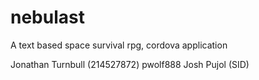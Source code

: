# nebulast
A text based space survival rpg, cordova application

Jonathan Turnbull (214527872) pwolf888
Josh Pujol (SID) 

